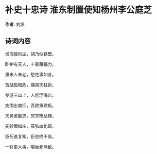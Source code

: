 # 补史十忠诗 淮东制置使知杨州李公庭芝

**作者**: 刘埙

## 诗词内容

淮海接风尘，胡乃似铁壁。

卧护有天人，十载藉福力。

重来人未老，愁绝事如昔。

苦战孤城危，痛哭天柱拆。

梦游三山上，人伦浮海出。

突围志南征，吾欲重建极。

天弗鉴臣忠，冥冥堕丛棘。

先轸面如生，苌弘血化碧。

臣死谁复知，臣忠终不易。

一将更大事，嚼舌死骂敌。

